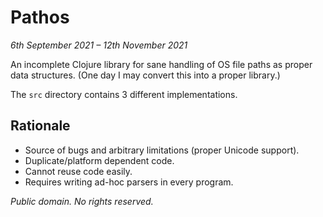 # Pathos

_6th September 2021 – 12th November 2021_

An incomplete Clojure library for sane handling of OS file paths as proper data
structures.  (One day I may convert this into a proper library.)

The `src` directory contains 3 different implementations.


## Rationale

- Source of bugs and arbitrary limitations (proper Unicode support).
- Duplicate/platform dependent code.
- Cannot reuse code easily.
- Requires writing ad-hoc parsers in every program.


_Public domain.  No rights reserved._

